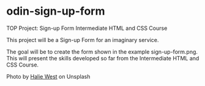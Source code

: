 # odin-sign-up-form

TOP Project: Sign-up Form Intermediate HTML and CSS Course

This project will be a Sign-up Form for an imaginary service. 

The goal will be to create the form shown in the example sign-up-form.png. This will present the skills developed so far from the Intermediate HTML and CSS Course.

Photo by [Halie West](https://unsplash.com/@haliewestphoto) on Unsplash